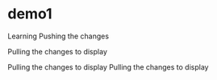 # demo1
Learning Pushing the changes


Pulling the changes to display

Pulling the changes to display
Pulling the changes to display
